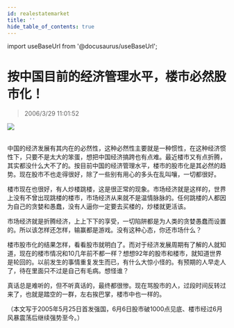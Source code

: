 ```yaml
---
id: realestatemarket
title: ''
hide_table_of_contents: true
---
```


import useBaseUrl from '@docusaurus/useBaseUrl';

# 按中国目前的经济管理水平，楼市必然股市化！

> 2006/3/29 11:01:52

<div style={{textAlign: 'center'}}>
<img src={useBaseUrl('https://crustipfs.info/ipfs/QmXSnds2BF97yuZwYAMLwrpjQcuPcm22WGsFmBJfWFTEUM/economics/realestatemarket/1.jpeg')} /> <br/><br/>
</div>

中国的经济发展有其内在的必然性，这种必然性主要就是一种惯性，在这种经济惯性下，只要不是太大的笨蛋，想把中国经济搞跨也有点难。最近楼市又有点折腾，其实都没什么大不了的。按目前中国的经济管理水平，楼市的股市化是其必然的趋势。现在股市不也走得很好，除了一些别有用心的多头在乱叫嚷，一切都很好。

楼市现在也很好，有人炒楼跳楼，这是很正常的现象。市场经济就是这样的，世界上没有不曾出现跳楼的楼市，市场经济从来就不是温情脉脉的。任何跳楼的人都因为自己的贪婪和愚蠢，没有人逼你一定要去买楼的，炒楼就更活该。

市场经济就是折腾经济，上上下下的享受，一切陷阱都是为人类的贪婪愚蠢而设置的。所以该怎样还怎样，输赢都是游戏。没有这种心态，你还市场什么？

楼市股市化的结果怎样，看看股市就明白了。而对于经济发展周期有了解的人就知道，现在的楼市情况和10几年前不都一样？想想92年的股市和楼市，就知道世界是轮回的。以前发生的事情重复发生而已，有什么大惊小怪的。有预期的人早走人了，待在里面只不过是自己有毛病。想怪谁？

真话总是难听的，但不听真话的，最终都很惨。现在骂股市的人，过段时间反转过来了，也就是踏空的一群，左右挨巴掌，楼市中也一样的。

（本文写于2005年5月25日首发强国，6月6日股市破1000点见底、楼市经过6月风暴震荡后继续强势至今。）

